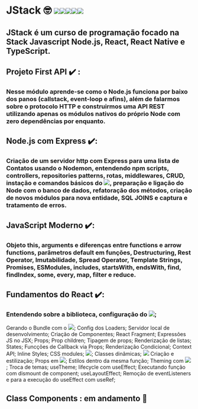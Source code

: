 # JStack 🤓 <img src='https://img.shields.io/badge/JavaScript-F7DF1E?style=for-the-badge&logo=javascript&logoColor=black' /><img src='https://img.shields.io/badge/Node.js-43853D?style=for-the-badge&logo=node.js&logoColor=white' /><img src='https://img.shields.io/badge/TypeScript-007ACC?style=for-the-badge&logo=typescript&logoColor=white' /><img src='https://img.shields.io/badge/React-20232A?style=for-the-badge&logo=react&logoColor=61DAFB' /><img src='https://img.shields.io/badge/React_Native-20232A?style=for-the-badge&logo=react&logoColor=61DAFB' />

## JStack é um curso de programação focado na Stack Javascript Node.js, React, React Native e TypeScript.

## Projeto First API ✔️ :
### Nesse módulo aprende-se como o Node.js funciona por baixo dos panos (callstack, event-loop e afins), além de falarmos sobre o protocolo HTTP e construirmos uma API REST utilizando apenas os módulos nativos do próprio Node com zero dependências por enquanto.

## Node.js com Express ✔️:
### Criação de um servidor http com Express para uma lista de Contatos usando o Nodemon, entendendo npm scripts, controllers, repositories patterns, rotas, middlewares, CRUD, instação e comandos básicos do <img src='https://img.shields.io/badge/Docker-2CA5E0?style=for-the-badge&logo=docker&logoColor=white' />, preparação e ligação do Node com o banco de dados, refatoração dos métodos, criação de novos módulos para nova entidade, SQL JOINS e captura e tratamento de erros.

## JavaScript Moderno ✔️:
### Objeto this, arguments e diferenças entre functions e arrow functions, parâmetros default em funções, Destructuring, Rest Operator, Imutabilidade, Spread Operator, Template Strings, Promises, ESModules, includes, startsWith, endsWith, find, findIndex, some, every, map, filter e reduce.

## Fundamentos do React ✔️:
### Entendendo sobre a biblioteca, configuração do <img src='https://img.shields.io/badge/Babel-F9DC3E?style=for-the-badge&logo=babel&logoColor=white' />; 
Gerando o Bundle com o <img src='https://img.shields.io/badge/Webpack-8DD6F9?style=for-the-badge&logo=Webpack&logoColor=white' />; 
Config dos Loaders; Servidor local de desenvolvimento; Criação de Componentes; React Fragment;
Expressões JS no JSX; Props; Prop children; Tipagem de props; Renderização de listas; States; Funcções de Callback via Props; Renderização Condicional; 
Context API; 
Inline Styles; CSS modules; <img src='https://img.shields.io/badge/Sass-CC6699?style=for-the-badge&logo=sass&logoColor=white' />; 
Classes dinâmicas; <img src='https://img.shields.io/badge/styled--components-DB7093?style=for-the-badge&logo=styled-components&logoColor=white' /> 
Criação e estilização; 
Props em <img src='https://img.shields.io/badge/styled--components-DB7093?style=for-the-badge&logo=styled-components&logoColor=white' />; 
Estilos dentro da mesma função; 
Theming com <img src='https://img.shields.io/badge/styled--components-DB7093?style=for-the-badge&logo=styled-components&logoColor=white' />; 
Troca de temas; useTheme; lifecycle com useEffect; Executando função com dismount de component; useLayoutEffect; Remoção de eventListeners e para a execução do useEffect com useRef;

## Class Components : em andamento 👷
